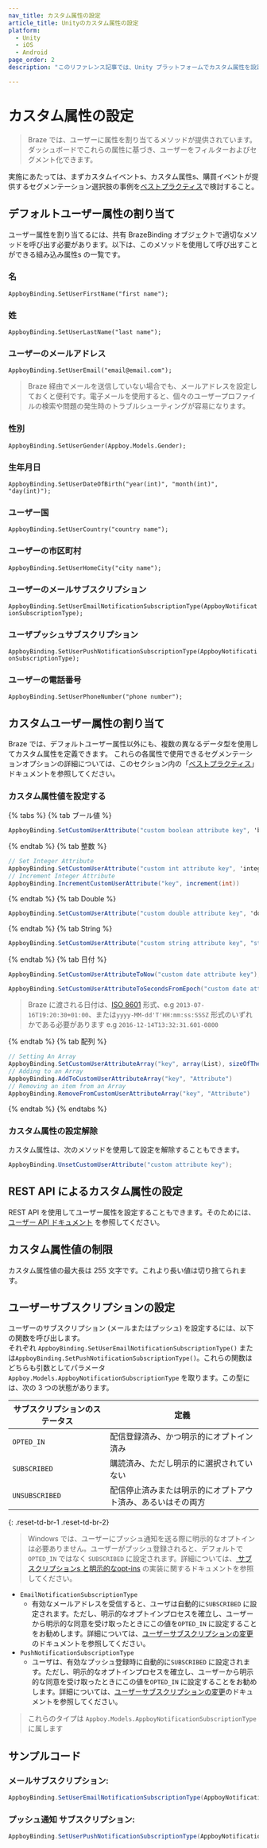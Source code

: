 ```yaml
---
nav_title: カスタム属性の設定
article_title: Unityのカスタム属性の設定
platform: 
  - Unity
  - iOS
  - Android
page_order: 2
description: "このリファレンス記事では、Unity プラットフォームでカスタム属性を設定および設定解除する方法について説明します。"

---
```


# カスタム属性の設定

> Braze では、ユーザーに属性を割り当てるメソッドが提供されています。ダッシュボードでこれらの属性に基づき、ユーザーをフィルターおよびセグメント化できます。

実施にあたっては、まずカスタムイベントs、カスタム属性s、購買イベントが提供するセグメンテーション選択肢の事例を[ベストプラクティス][1]で検討すること。

## デフォルトユーザー属性の割り当て

ユーザー属性を割り当てるには、共有 BrazeBinding オブジェクトで適切なメソッドを呼び出す必要があります。以下は、このメソッドを使用して呼び出すことができる組み込み属性s の一覧です。

### 名
`AppboyBinding.SetUserFirstName("first name");`

### 姓
`AppboyBinding.SetUserLastName("last name");`

### ユーザーのメールアドレス
`AppboyBinding.SetUserEmail("email@email.com");`

>  Braze 経由でメールを送信していない場合でも、メールアドレスを設定しておくと便利です。電子メールを使用すると、個々のユーザープロファイルの検索や問題の発生時のトラブルシューティングが容易になります。

### 性別
`AppboyBinding.SetUserGender(Appboy.Models.Gender);`

### 生年月日
`AppboyBinding.SetUserDateOfBirth("year(int)", "month(int)", "day(int)");`

### ユーザー国
`AppboyBinding.SetUserCountry("country name");`

### ユーザーの市区町村
`AppboyBinding.SetUserHomeCity("city name");`

### ユーザーのメールサブスクリプション
`AppboyBinding.SetUserEmailNotificationSubscriptionType(AppboyNotificationSubscriptionType);`

### ユーザプッシュサブスクリプション
`AppboyBinding.SetUserPushNotificationSubscriptionType(AppboyNotificationSubscriptionType);`

### ユーザーの電話番号
`AppboyBinding.SetUserPhoneNumber("phone number");`

## カスタムユーザー属性の割り当て

Braze では、デフォルトユーザー属性以外にも、複数の異なるデータ型を使用してカスタム属性を定義できます。
これらの各属性で使用できるセグメンテーションオプションの詳細については、このセクション内の「[ベストプラクティス][1]」ドキュメントを参照してください。

### カスタム属性値を設定する

{% tabs %}
{% tab ブール値 %}

```csharp
AppboyBinding.SetCustomUserAttribute("custom boolean attribute key", 'boolean value');
```

{% endtab %}
{% tab 整数 %}

```csharp
// Set Integer Attribute
AppboyBinding.SetCustomUserAttribute("custom int attribute key", 'integer value');
// Increment Integer Attribute
AppboyBinding.IncrementCustomUserAttribute("key", increment(int))
```

{% endtab %}
{% tab Double %}

```csharp
AppboyBinding.SetCustomUserAttribute("custom double attribute key", 'double value');
```

{% endtab %}
{% tab String %}

```csharp
AppboyBinding.SetCustomUserAttribute("custom string attribute key", "string custom attribute");
```

{% endtab %}
{% tab 日付 %}

```csharp
AppboyBinding.SetCustomUserAttributeToNow("custom date attribute key");
```

```csharp
AppboyBinding.SetCustomUserAttributeToSecondsFromEpoch("custom date attribute key", 'integer value');
```

>  Braze に渡される日付は、[ISO 8601][2] 形式、e.g `2013-07-16T19:20:30+01:00`、または`yyyy-MM-dd'T'HH:mm:ss:SSSZ` 形式のいずれかである必要があります e.g `2016-12-14T13:32:31.601-0800`

{% endtab %}
{% tab 配列 %}

```csharp
// Setting An Array
AppboyBinding.SetCustomUserAttributeArray("key", array(List), sizeOfTheArray(int))
// Adding to an Array
AppboyBinding.AddToCustomUserAttributeArray("key", "Attribute")
// Removing an item from an Array
AppboyBinding.RemoveFromCustomUserAttributeArray("key", "Attribute")
```
{% endtab %}
{% endtabs
%}
### カスタム属性の設定解除

カスタム属性は、次のメソッドを使用して設定を解除することもできます。

```csharp
AppboyBinding.UnsetCustomUserAttribute("custom attribute key");
```

## REST API によるカスタム属性の設定
REST API を使用してユーザー属性を設定することもできます。そのためには、[ ユーザー API ドキュメント][3] を参照してください。

## カスタム属性値の制限
カスタム属性値の最大長は 255 文字です。これより長い値は切り捨てられます。

## ユーザーサブスクリプションの設定

ユーザーのサブスクリプション (メールまたはプッシュ) を設定するには、以下の関数を呼び出します。     
それぞれ `AppboyBinding.SetUserEmailNotificationSubscriptionType()` または`AppboyBinding.SetPushNotificationSubscriptionType()`。これらの関数はどちらも引数としてパラメータ`Appboy.Models.AppboyNotificationSubscriptionType` を取ります。この型には、次の 3 つの状態があります。

| サブスクリプションのステータス | 定義 |
| ------------------- | ---------- |
| `OPTED_IN` | 配信登録済み、かつ明示的にオプトイン済み |
| `SUBSCRIBED` | 購読済み、ただし明示的に選択されていない |
| `UNSUBSCRIBED` | 配信停止済みまたは明示的にオプトアウト済み、あるいはその両方 |
{: .reset-td-br-1 .reset-td-br-2}

>  Windows では、ユーザーにプッシュ通知を送る際に明示的なオプトインは必要ありません。ユーザーがプッシュ登録されると、デフォルトで `OPTED_IN` ではなく `SUBSCRIBED` に設定されます。詳細については、[ サブスクリプションs と明示的なopt-ins][10] の実装に関するドキュメントを参照してください。

- `EmailNotificationSubscriptionType`
  - 有効なメールアドレスを受信すると、ユーザは自動的に`SUBSCRIBED` に設定されます。ただし、明示的なオプトインプロセスを確立し、ユーザーから明示的な同意を受け取ったときにこの値を`OPTED_IN` に設定することをお勧めします。詳細については、[ユーザーサブスクリプションの変更][8]のドキュメントを参照してください。
- `PushNotificationSubscriptionType`
  - ユーザは、有効なプッシュ登録時に自動的に`SUBSCRIBED` に設定されます。ただし、明示的なオプトインプロセスを確立し、ユーザーから明示的な同意を受け取ったときにこの値を`OPTED_IN` に設定することをお勧めします。詳細については、[ユーザーサブスクリプションの変更][8]のドキュメントを参照してください。

>  これらのタイプは `Appboy.Models.AppboyNotificationSubscriptionType` に属します

## サンプルコード

### メールサブスクリプション:

```csharp
AppboyBinding.SetUserEmailNotificationSubscriptionType(AppboyNotificationSubscriptionType.OPTED_IN);
```

### プッシュ通知 サブスクリプション:

```csharp
AppboyBinding.SetUserPushNotificationSubscriptionType(AppboyNotificationSubscriptionType.OPTED_IN);
```

[1]: {{site.baseurl}}/developer_guide/platform_wide/analytics_overview/#user-data-collection
[2]: http://en.wikipedia.org/wiki/ISO_8601
[3]: {{site.baseurl}}/developer_guide/rest_api/user_data/#user-data
[8]: {{site.baseurl}}/user_guide/administrative/manage_your_users/managing_user_subscriptions/#changing-subscriptions
[10]: {{site.baseurl}}/user_guide/message_building_by_channel/email/managing_user_subscriptions/#managing-user-subscriptions
